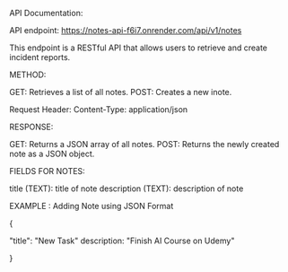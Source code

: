 API Documentation:

API endpoint: https://notes-api-f6i7.onrender.com/api/v1/notes

This endpoint is a RESTful API that allows users to retrieve and create incident reports.

METHOD:

GET: Retrieves a list of all notes. POST: Creates a new inote.

Request Header: Content-Type: application/json

RESPONSE:

GET: Returns a JSON array of all notes. POST: Returns the newly created note as a JSON object.

FIELDS FOR NOTES:

title (TEXT): title of note 
description (TEXT): description of note

EXAMPLE : Adding Note using JSON Format

{ 

  "title": "New Task" 
  description: "Finish AI Course on Udemy"  

}
